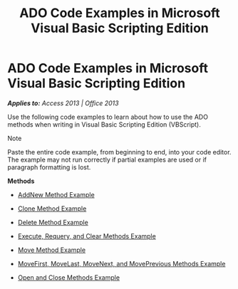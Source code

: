 ﻿---
title: ADO Code Examples in Microsoft Visual Basic Scripting Edition
TOCTitle: ADO Code Examples in Microsoft Visual Basic Scripting Edition
ms:assetid: 841a7005-9f04-ecbf-fd8f-d924b7cbfce0
ms:mtpsurl: https://msdn.microsoft.com/en-us/library/JJ249575(v=office.15)
ms:contentKeyID: 48546024
ms.date: 09/18/2015
mtps_version: v=office.15
---

# ADO Code Examples in Microsoft Visual Basic Scripting Edition


_**Applies to:** Access 2013 | Office 2013_

Use the following code examples to learn about how to use the ADO methods when writing in Visual Basic Scripting Edition (VBScript).


> [!NOTE]
> <P>Paste the entire code example, from beginning to end, into your code editor. The example may not run correctly if partial examples are used or if paragraph formatting is lost.</P>



**Methods**

  - [AddNew Method Example](addnew-method-example-vbscript.md)

  - [Clone Method Example](clone-method-example-vbscript.md)

  - [Delete Method Example](delete-method-example-vbscript.md)

  - [Execute, Requery, and Clear Methods Example](execute-requery-and-clear-methods-example-vbscript.md)

  - [Move Method Example](move-method-example-vbscript.md)

  - [MoveFirst, MoveLast, MoveNext, and MovePrevious Methods Example](movefirst-movelast-movenext-and-moveprevious-methods-example-vbscript.md)

  - [Open and Close Methods Example](open-and-close-methods-example-vbscript.md)

